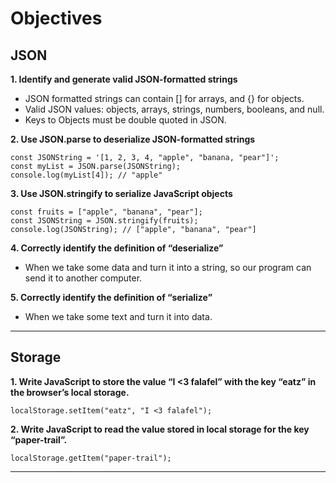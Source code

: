 **Objectives**
==============

**JSON**
--------

**1. Identify and generate valid JSON-formatted strings**

-   JSON formatted strings can contain \[\] for arrays, and {} for objects.
-   Valid JSON values: objects, arrays, strings, numbers, booleans, and null.
-   Keys to Objects must be double quoted in JSON.

**2. Use JSON.parse to deserialize JSON-formatted strings**

    const JSONString = '[1, 2, 3, 4, "apple", "banana, "pear"]';
    const myList = JSON.parse(JSONString);
    console.log(myList[4]); // "apple"

**3. Use JSON.stringify to serialize JavaScript objects**

    const fruits = ["apple", "banana", "pear"];
    const JSONString = JSON.stringify(fruits);
    console.log(JSONString); // ["apple", "banana", "pear"]

**4. Correctly identify the definition of “deserialize”**

-   When we take some data and turn it into a string, so our program can send it to another computer.

**5. Correctly identify the definition of “serialize”**

-   When we take some text and turn it into data.

------------------------------------------------------------------------

**Storage**
-----------

**1. Write JavaScript to store the value “I &lt;3 falafel” with the key “eatz” in the browser’s local storage.**

    localStorage.setItem("eatz", "I <3 falafel");

**2. Write JavaScript to read the value stored in local storage for the key “paper-trail”.**

    localStorage.getItem("paper-trail");

------------------------------------------------------------------------
